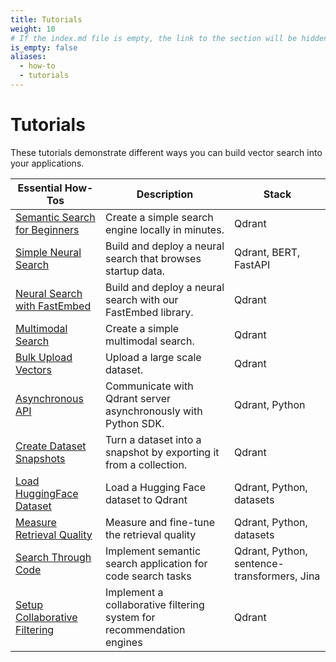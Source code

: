 ```yaml
---
title: Tutorials
weight: 10
# If the index.md file is empty, the link to the section will be hidden from the sidebar
is_empty: false
aliases:
  - how-to
  - tutorials
---
```


# Tutorials 

These tutorials demonstrate different ways you can build vector search into your applications. 

| Essential How-Tos                                                                      | Description                                                       | Stack                                       |   
|---------------------------------------------------------------------------------|-------------------------------------------------------------------|---------------------------------------------|
| [Semantic Search for Beginners](../tutorials/search-beginners/)                 | Create a simple search engine locally in minutes.                 | Qdrant                                      | 
| [Simple Neural Search](../tutorials/neural-search/)                             | Build and deploy a neural search that browses startup data.       | Qdrant, BERT, FastAPI                       | 
| [Neural Search with FastEmbed](../tutorials/neural-search-fastembed/)                                 | Build and deploy a neural search with our FastEmbed library.               | Qdrant                                      | 
| [Multimodal Search](../tutorials/multimodal-search-fastembed/)                                | Create a simple multimodal search.                                      | Qdrant                                      |  
| [Bulk Upload Vectors](../tutorials/bulk-upload/)                                | Upload a large scale dataset.                                     | Qdrant                                      | 
| [Asynchronous API](../tutorials/async-api/)                                     | Communicate with Qdrant server asynchronously with Python SDK.    | Qdrant, Python                              |
| [Create Dataset Snapshots](../tutorials/create-snapshot/)                       | Turn a dataset into a snapshot by exporting it from a collection. | Qdrant                                      | 
| [Load HuggingFace Dataset](../tutorials/huggingface-datasets/)                      | Load a Hugging Face dataset to Qdrant                             | Qdrant, Python, datasets                    |
| [Measure Retrieval Quality](../tutorials/retrieval-quality/)                    | Measure and fine-tune the retrieval quality                       | Qdrant, Python, datasets                    |
| [Search Through Code](../tutorials/code-search/)      | Implement semantic search application for code search tasks        | Qdrant, Python, sentence-transformers, Jina |
| [Setup Collaborative Filtering](../tutorials/collaborative-filtering/)      | Implement a collaborative filtering system for recommendation engines        | Qdrant|
